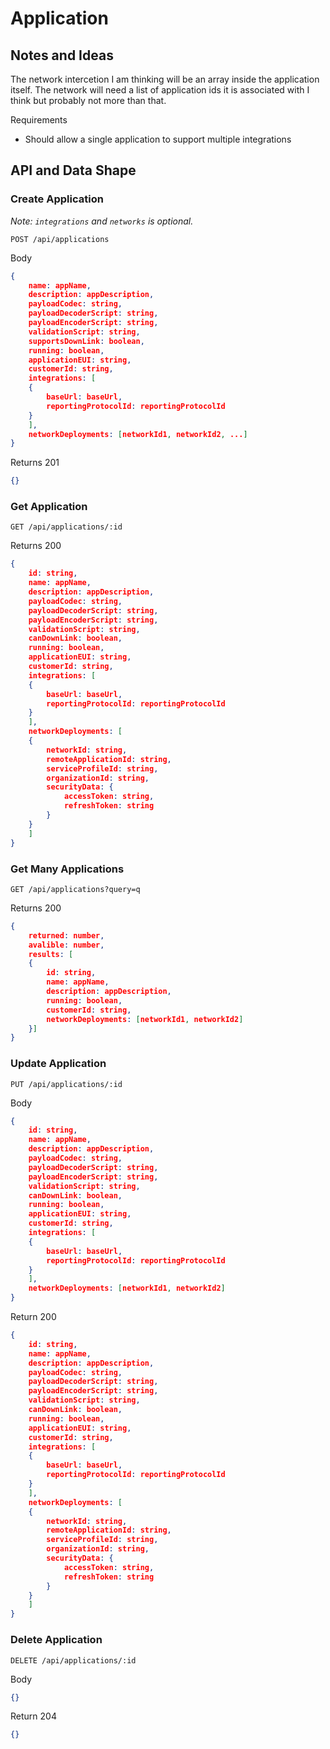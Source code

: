 # Application

## Notes and Ideas

The network intercetion I am thinking will be an array inside the application itself. The network will need a list of application ids it is associated with I think but probably not more than that. 

Requirements

- Should allow a single application to support multiple integrations

## API and Data Shape

### Create Application

*Note: `integrations` and `networks` is optional.*  

```http
POST /api/applications
```

Body

```json
{
    name: appName,
    description: appDescription,
    payloadCodec: string, 
    payloadDecoderScript: string,
    payloadEncoderScript: string,
    validationScript: string,
    supportsDownLink: boolean,
	running: boolean,
    applicationEUI: string,
    customerId: string,
    integrations: [
    {
    	baseUrl: baseUrl,
    	reportingProtocolId: reportingProtocolId
    }
    ],
    networkDeployments: [networkId1, networkId2, ...]
}
```

Returns 201

```json
{}
```

### Get Application

```http
GET /api/applications/:id
```

Returns 200

```json
{
    id: string,
    name: appName,
    description: appDescription,
    payloadCodec: string,
    payloadDecoderScript: string,
    payloadEncoderScript: string,
    validationScript: string,
    canDownLink: boolean,
	running: boolean,
    applicationEUI: string,
    customerId: string,
    integrations: [
    {
    	baseUrl: baseUrl,
    	reportingProtocolId: reportingProtocolId
    }
    ],
    networkDeployments: [
    {
    	networkId: string,
        remoteApplicationId: string,
        serviceProfileId: string,
        organizationId: string,
        securityData: {
        	accessToken: string,
        	refreshToken: string
    	}
    }
    ]
}
```

### Get Many Applications

```http
GET /api/applications?query=q
```

Returns 200

```json
{
    returned: number,
    avalible: number,
    results: [
	{
        id: string,
        name: appName,
        description: appDescription,
        running: boolean,
        customerId: string,
        networkDeployments: [networkId1, networkId2]
    }]
}
```



### Update Application

```http
PUT /api/applications/:id
```

Body

```json
{
    id: string,
    name: appName,
    description: appDescription,
    payloadCodec: string,
    payloadDecoderScript: string,
    payloadEncoderScript: string,
    validationScript: string,
    canDownLink: boolean,
	running: boolean,
    applicationEUI: string,
    customerId: string,
    integrations: [
    {
    	baseUrl: baseUrl,
    	reportingProtocolId: reportingProtocolId
    }
    ],
    networkDeployments: [networkId1, networkId2]
}
```

Return 200

```json
{
    id: string,
    name: appName,
    description: appDescription,
    payloadCodec: string,
    payloadDecoderScript: string,
    payloadEncoderScript: string,
    validationScript: string,
    canDownLink: boolean,
	running: boolean,
    applicationEUI: string,
    customerId: string,
    integrations: [
    {
    	baseUrl: baseUrl,
    	reportingProtocolId: reportingProtocolId
    }
    ],
    networkDeployments: [
    {
    	networkId: string,
        remoteApplicationId: string,
        serviceProfileId: string,
        organizationId: string,
        securityData: {
        	accessToken: string,
        	refreshToken: string
    	}
    }
    ]
}
```



### Delete Application

```http
DELETE /api/applications/:id
```

Body

```json
{}
```

Return 204

```JSON
{}
```


